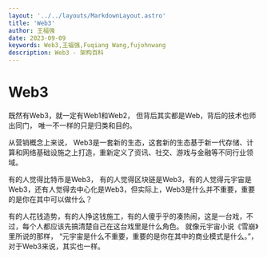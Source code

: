 ```yaml
---
layout: '../../layouts/MarkdownLayout.astro'
title: 'Web3'
author: 王福强
date: 2023-09-09
keywords: Web3,王福强,Fuqiang Wang,fujohnwang
description: Web3 - 架构百科
---
```


# Web3

既然有Web3，就一定有Web1和Web2， 但背后其实都是Web，背后的技术也师出同门， 唯一不一样的只是归类和目的。

从营销概念上来说， Web3是一套新的生态，这套新的生态基于新一代存储、计算和网络基础设施之上打造，重新定义了资讯、社交、游戏与金融等不同行业领域。

有的人觉得比特币是Web3， 有的人觉得区块链是Web3，有的人觉得元宇宙是Web3，还有人觉得去中心化是Web3，但实际上，Web3是什么并不重要，重要的是你在其中可以做什么？ 

有的人花钱造势，有的人挣这钱施工，有的人傻乎乎的凑热闹，这是一台戏，不过，每个人都应该先搞清楚自己在这台戏里是什么角色。 就像元宇宙小说《雪崩》里所说的那样， “元宇宙是什么不重要，重要的是你在其中的商业模式是什么。”， 对于Web3来说，其实也一样。